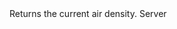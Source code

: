 <function name="GetAirDensity" parent="IPhysicsEnvironment" type="classfunc">
	<description>
		Returns the current air density.
		<added version="0.7"></added>
	</description>
	<realm>Server</realm>
	<args>
	</args>
	<rets>
		<ret name="" type="number"></ret>
	</rets>
</function>